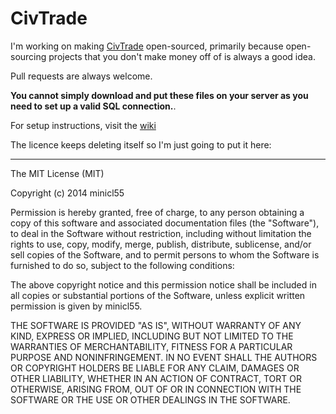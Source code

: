 CivTrade
========

I'm working on making [CivTrade](http://civtrade.com) open-sourced, primarily because open-sourcing projects that you don't make money off of is always a good idea.

Pull requests are always welcome.

**You cannot simply download and put these files on your server as you need to set up a valid SQL connection.**. 

For setup instructions, visit the [wiki](https://github.com/minicl55/civtrade/wiki)

The licence keeps deleting itself so I'm just going to put it here:

----

The MIT License (MIT)

Copyright (c) 2014 minicl55

Permission is hereby granted, free of charge, to any person obtaining a copy
of this software and associated documentation files (the "Software"), to deal
in the Software without restriction, including without limitation the rights
to use, copy, modify, merge, publish, distribute, sublicense, and/or sell
copies of the Software, and to permit persons to whom the Software is
furnished to do so, subject to the following conditions:

The above copyright notice and this permission notice shall be included in all
copies or substantial portions of the Software, unless explicit written
permission is given by minicl55.

THE SOFTWARE IS PROVIDED "AS IS", WITHOUT WARRANTY OF ANY KIND, EXPRESS OR
IMPLIED, INCLUDING BUT NOT LIMITED TO THE WARRANTIES OF MERCHANTABILITY,
FITNESS FOR A PARTICULAR PURPOSE AND NONINFRINGEMENT. IN NO EVENT SHALL THE
AUTHORS OR COPYRIGHT HOLDERS BE LIABLE FOR ANY CLAIM, DAMAGES OR OTHER
LIABILITY, WHETHER IN AN ACTION OF CONTRACT, TORT OR OTHERWISE, ARISING FROM,
OUT OF OR IN CONNECTION WITH THE SOFTWARE OR THE USE OR OTHER DEALINGS IN THE
SOFTWARE.
